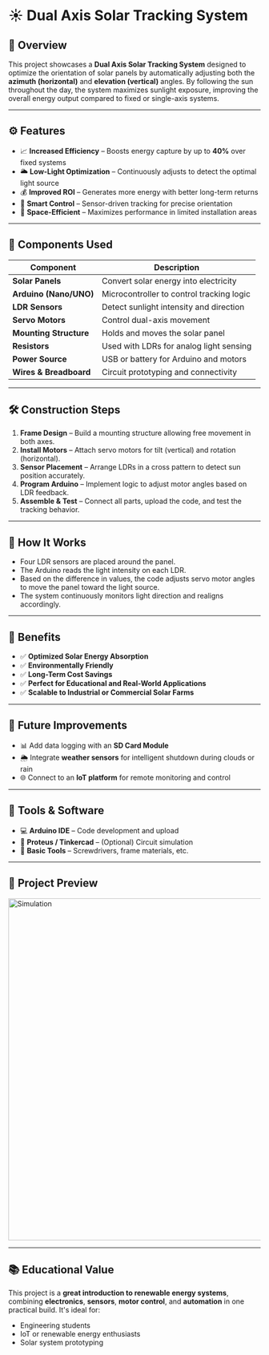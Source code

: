 # ☀️ Dual Axis Solar Tracking System

## 📖 Overview
This project showcases a **Dual Axis Solar Tracking System** designed to optimize the orientation of solar panels by automatically adjusting both the **azimuth (horizontal)** and **elevation (vertical)** angles. By following the sun throughout the day, the system maximizes sunlight exposure, improving the overall energy output compared to fixed or single-axis systems.

---

## ⚙️ Features

- 📈 **Increased Efficiency** – Boosts energy capture by up to **40%** over fixed systems
- 🌥 **Low-Light Optimization** – Continuously adjusts to detect the optimal light source
- 💰 **Improved ROI** – Generates more energy with better long-term returns
- 🧠 **Smart Control** – Sensor-driven tracking for precise orientation
- 📐 **Space-Efficient** – Maximizes performance in limited installation areas

---

## 🧰 Components Used

| Component            | Description                                   |
|----------------------|-----------------------------------------------|
| **Solar Panels**     | Convert solar energy into electricity         |
| **Arduino (Nano/UNO)** | Microcontroller to control tracking logic     |
| **LDR Sensors**      | Detect sunlight intensity and direction       |
| **Servo Motors**     | Control dual-axis movement                    |
| **Mounting Structure** | Holds and moves the solar panel               |
| **Resistors**        | Used with LDRs for analog light sensing       |
| **Power Source**     | USB or battery for Arduino and motors         |
| **Wires & Breadboard** | Circuit prototyping and connectivity         |

---

## 🛠️ Construction Steps

1. **Frame Design** – Build a mounting structure allowing free movement in both axes.
2. **Install Motors** – Attach servo motors for tilt (vertical) and rotation (horizontal).
3. **Sensor Placement** – Arrange LDRs in a cross pattern to detect sun position accurately.
4. **Program Arduino** – Implement logic to adjust motor angles based on LDR feedback.
5. **Assemble & Test** – Connect all parts, upload the code, and test the tracking behavior.

---

## 🔁 How It Works

- Four LDR sensors are placed around the panel.
- The Arduino reads the light intensity on each LDR.
- Based on the difference in values, the code adjusts servo motor angles to move the panel toward the light source.
- The system continuously monitors light direction and realigns accordingly.

---

## 🌱 Benefits

- ✅ **Optimized Solar Energy Absorption**
- ✅ **Environmentally Friendly**
- ✅ **Long-Term Cost Savings**
- ✅ **Perfect for Educational and Real-World Applications**
- ✅ **Scalable to Industrial or Commercial Solar Farms**

---

## 🚀 Future Improvements

- 📊 Add data logging with an **SD Card Module**
- 🌦 Integrate **weather sensors** for intelligent shutdown during clouds or rain
- 🌐 Connect to an **IoT platform** for remote monitoring and control

---

## 📎 Tools & Software

- 💻 **Arduino IDE** – Code development and upload
- 🧩 **Proteus / Tinkercad** – (Optional) Circuit simulation
- 🧰 **Basic Tools** – Screwdrivers, frame materials, etc.

---

## 📸 Project Preview

<img width="1163" height="683" alt="Simulation" src="https://github.com/user-attachments/assets/8097ba5c-a2ff-4dd8-9bb3-9562b8c27461" />


---

## 📚 Educational Value

This project is a **great introduction to renewable energy systems**, combining **electronics**, **sensors**, **motor control**, and **automation** in one practical build. It's ideal for:
- Engineering students
- IoT or renewable energy enthusiasts
- Solar system prototyping
